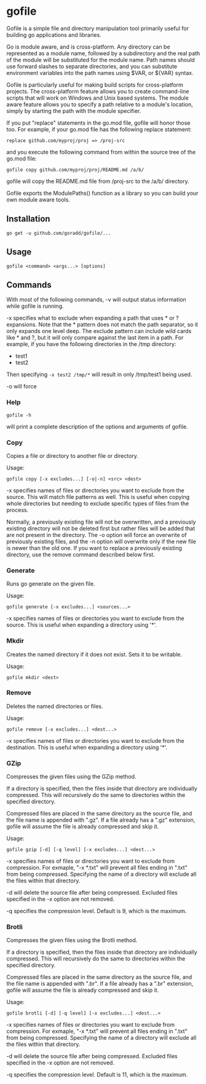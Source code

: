 # gofile

Gofile is a simple file and directory manipulation tool primarily useful for building go applications and libraries. 

Go is module aware, and is cross-platform. Any directory can be represented as a module name,
followed by a subdirectory and the real path of the module will be substituted for 
the module name. Path names should use forward slashes to separate directories, and you can substitute 
environment variables into the path names using $VAR, or ${VAR} syntax.

Gofile is particularly useful for making build scripts for cross-platform projects. The cross-platform feature allows
you to create command-line scripts that will work on Windows and Unix based systems. The module aware feature
allows you to specify a path relative to a module's location, simply by starting the path with the module specifier.

If you put "replace" statements in the go.mod file, gofile will honor those too. 
For example, if your go.mod file has the following replace statement:

`
replace github.com/myproj/proj => /proj-src
`

and you execute the following command from within the source tree of the go.mod file:

`
gofile copy github.com/myproj/proj/README.md /a/b/
`

gofile will copy the README.md file from /proj-src to the /a/b/ directory.

Gofile exports the ModulePaths() function as a library so you can build your own module aware tools. 

## Installation

```shell
go get -u github.com/goradd/gofile/...
```

## Usage

```shell
gofile <command> <args...> [options] 
```

## Commands

With most of the following commands, -v will output status information while gofile is running.

-x specifies what to exclude when expanding a path that uses * or ? expansions. Note that the * pattern
does not match the path separator, so it only expands one level deep. The exclude pattern can include wild
cards like * and ?, but it will only compare against the last item in a path. For example, if you have
the following directories in the /tmp directory:

- test1
- test2

Then specifying `-x test2 /tmp/*` will result in only /tmp/test1 being used.

-o will force 

### Help
```shell
gofile -h
```

will print a complete description of the options and arguments of gofile.

### Copy
Copies a file or directory to another file or directory.

Usage:
```shell
gofile copy [-x excludes...] [-o|-n] <src> <dest> 
```
-x specifies names of files or directories you want to exclude from the source. This will match
file patterns as well. This is useful when copying whole directories but needing to exclude specific
types of files from the process.

Normally, a previously existing file will not be overwritten, and a previously existing directory will not be
deleted first but rather files will be added that are not present in the directory. The -o option will force
an overwrite of previously existing files, and the -n option will overwrite only if the new file is newer than
the old one. If you want to replace a previously existing directory, use the remove command described below first.

### Generate

Runs go generate on the given file.

Usage:
```shell
gofile generate [-x excludes...] <sources...>

```

-x specifies names of files or directories you want to exclude from the source. This is useful when
expanding a directory using '*'.

### Mkdir

Creates the named directory if it does not exist. Sets it to be writable.

Usage:
```shell
gofile mkdir <dest>
```

### Remove

Deletes the named directories or files.

Usage:
```shell
gofile remove [-x excludes...] <dest...> 
```

-x specifies names of files or directories you want to exclude from the destination. This is useful when
expanding a directory using '*'.

### GZip

Compresses the given files using the GZip method.

If a directory is specified, then the files inside that directory are individually
compressed. This will recursively do the same to directories within the specified directory.

Compressed files are placed in the same directory as the source file, and the
file name is appended with ".gz". If a file already has a ".gz" extension, gofile will
assume the file is already compressed and skip it.

Usage:
```shell
gofile gzip [-d] [-q level] [-x excludes...] <dest...> 
```

-x specifies names of files or directories you want to exclude from compression. For exmaple, 
"-x *.txt" will prevent all files ending in ".txt" from being compressed. Specifying the name
of a directory will exclude all the files within that directory.

-d will delete the source file after being compressed. Excluded files specified in the 
-x option are not removed.

-q specifies the compression level. Default is 9, which is the maximum.

### Brotli

Compresses the given files using the Brotli method.

If a directory is specified, then the files inside that directory are individually
compressed. This will recursively do the same to directories within the specified directory.

Compressed files are placed in the same directory as the source file, and the
file name is appended with ".br". If a file already has a ".br" extension, gofile will
assume the file is already compressed and skip it.

Usage:
```shell
gofile brotli [-d] [-q level] [-x excludes...] <dest...> 
```

-x specifies names of files or directories you want to exclude from compression. For exmaple,
"-x *.txt" will prevent all files ending in ".txt" from being compressed. Specifying the name
of a directory will exclude all the files within that directory.

-d will delete the source file after being compressed. Excluded files specified in the
-x option are not removed.

-q specifies the compression level. Default is 11, which is the maximum.
